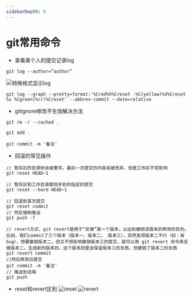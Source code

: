 ```yaml
---
sidebarDepth: 0
---
```


# git常用命令

- 查看某个人的提交记录log
```
git log --author=“author”
```
![特殊格式显示log](https://upload-images.jianshu.io/upload_images/4602786-00d95a5038a482a5.png?imageMogr2/auto-orient/strip%7CimageView2/2/w/1240)
```
git log --graph --pretty=format:'%Cred%h%Creset -%C(yellow)%d%Creset %s %Cgreen(%cr)%Creset' --abbrev-commit --date=relative
```
- gitignore修改不生效解决方法
```
git rm -r --cached .
 
git add .
 
git commit -m '备注'
```

- 回滚的常见操作
```
// 暂存区的目录树会被重写，最后一次提交的内容会被丢弃，但是工作区不受影响
git reset HEAD~1

// 暂存区和工作目录都同步到你指定的提交
git reset --hard HEAD~1

// 回退到某次提交
git reset commit
// 然后强制推送
git push -f

// revert方式，git revert是用于“反做”某一个版本，以达到撤销该版本的修改的目的。比如，我们commit了三个版本（版本一、版本二、 版本三），突然发现版本二不行（如：有bug），想要撤销版本二，但又不想影响撤销版本三的提交，就可以用 git revert 命令来反做版本二，生成新的版本四，这个版本四里会保留版本三的东西，但撤销了版本二的东西
git revert commit 
//然后修改后提交
git commit -m '备注'
// 推送到远端
git push
```
- reset和revert区别
![reset](https://upload-images.jianshu.io/upload_images/4602786-3fb72e8ae1ac02e6.png?imageMogr2/auto-orient/strip%7CimageView2/2/w/1240)
![revert](https://upload-images.jianshu.io/upload_images/4602786-e3c849b0f1ccdd08.png?imageMogr2/auto-orient/strip%7CimageView2/2/w/1240)
